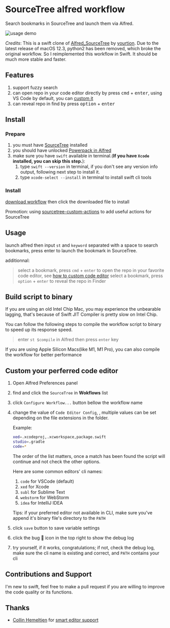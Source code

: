# SourceTree alfred workflow
Search bookmarks in SourceTree and launch them via Alfred.

![usage demo](assets/usage-demo.gif)

*Credits*: This is a swift clone of [Alfred_SourceTree](https://github.com/yourtion/Alfred_SourceTree) by [yourtion](https://github.com/yourtion). Due to the latest release of macOS 12.3, python2 has been removed, which broke the original workflow. So I reimplemented this workflow in Swift. It should be much more stable and faster.

## Features
1. support fuzzy search
2. can open repo in your code editor directly by press <kbd>cmd</kbd> + <kbd>enter</kbd>, using VS Code by default, you can [custom it](#custom-your-perferred-code-editor)
3. can reveal repo in find by press <kbd>option</kbd> + <kbd>enter</kbd>


## Install
### Prepare
1. you must have [SourceTree](https://www.sourcetreeapp.com/) installed
2. you should have unlocked [Powerpack in Alfred](https://www.alfredapp.com/powerpack/)
3. make sure you have `swift` available in terminal.(**If you have `Xcode` installed, you can skip this step.**):
   1. type `swift --version` in terminal, if you don't see any version info output, following next step to install it.
   2. type `xcode-select --install` in terminal to install swift cli tools


### Install

[download workflow](https://github.com/oe/sourcetree-alfred-workflow/raw/main/SourceTree.alfredworkflow) then click the downloaded file to install

Promotion: using [sourcetree-custom-actions](https://github.com/oe/sourcetree-custom-actions) to add useful actions for SourceTree

## Usage

launch alfred then input `st` and `keyword` separated with a space to search bookmarks, press enter to launch the bookmark in SourceTree.

additionnal:
> select a bookmark,  press `cmd` + `enter` to open the repo in your favorite code editor, see [how to custom code editor](#custom-your-perferred-code-editor)
> select a bookmark,  press `option` + `enter` to reveal the repo in Finder


## Build script to binary
If you are using an old Intel Chip Mac, you may experience the unbearable lagging, that's because of Swift JIT Compiler is pretty slow on Intel Chip.

You can follow the following steps to compile the workflow script to binary to speed up its response speed.

> enter `st $compile` in Alfred then press `enter` key

If you are using Apple Silicon Macs(like M1, M1 Pro), you can also compile the workflow for better performance


## Custom your perferred code editor
1. Open Alfred Preferences panel
2. find and click the `SourceTree` in **Wokflows** list
3. click `Configure Workflow...` button bellow the workflow name
4. change the value of `Code Editor Config`, , multiple values can be set depending on the file extensions in the folder.

   Example:
   ```sh
   xed=.xcodeproj,.xcworkspace,package.swift
   studio=.gradle
   code=*
   ```

   The order of the list matters, once a match has been found the script will continue and not check the other options.

   Here are some common editors' cli names:

   1. `code` for VSCode (default)
   2. `xed` for Xcode
   3. `subl` for Sublime Text
   4. `webstorm` for WebStorm
   5. `idea` for IntelliJ IDEA 

   Tips: if your preferred editor not available in CLI, make sure you've append it's binary file's directory to the `PATH`

5. click `save` button to save variable settings
6. click the bug 🐞 icon in the top right to show the debug log
7.  try yourself, if it works, congratulations; if not, check the debug log, make sure the cli name is existing and correct, and `PATH` contains your cli



## Contributions and Support
I'm new to swift, feel free to make a pull request if you are willing to improve the code quality or its functions.

## Thanks
* [Collin Hemeltjen](https://github.com/CollinHemeltjen) for [smart editor support](https://github.com/oe/sourcetree-alfred-workflow/pull/4)
